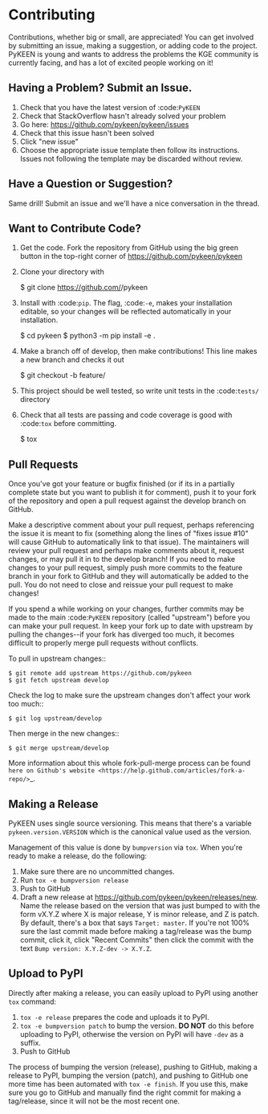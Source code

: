 # Contributing

Contributions, whether big or small, are appreciated! You can get involved by submitting an
issue, making a suggestion, or adding code to the project. PyKEEN is young and wants to address
the problems the KGE community is currently facing, and has a lot of excited people working on it!

## Having a Problem? Submit an Issue.

1. Check that you have the latest version of :code:`PyKEEN`
2. Check that StackOverflow hasn't already solved your problem
3. Go here: https://github.com/pykeen/pykeen/issues
4. Check that this issue hasn't been solved
5. Click "new issue"
6. Choose the appropriate issue template then follow its instructions.
   Issues not following the template may be discarded without review.

## Have a Question or Suggestion?

Same drill! Submit an issue and we'll have a nice conversation in the thread.

## Want to Contribute Code?

1. Get the code. Fork the repository from GitHub using the big green button in the top-right corner of
   https://github.com/pykeen/pykeen
2. Clone your directory with

    $ git clone https://github.com/<YourUsername>/pykeen

3. Install with :code:`pip`. The flag, :code:`-e`, makes your installation editable, so your changes will be reflected
   automatically in your installation.

    $ cd pykeen
    $ python3 -m pip install -e .

4. Make a branch off of develop, then make contributions! This line makes a new branch and checks it out

    $ git checkout -b feature/<YourFeatureName>

5. This project should be well tested, so write unit tests in the :code:`tests/` directory
6. Check that all tests are passing and code coverage is good with :code:`tox` before committing.

    $ tox

## Pull Requests

Once you've got your feature or bugfix finished (or if its in a partially complete state but you want to publish it
for comment), push it to your fork of the repository and open a pull request against the develop branch on GitHub.

Make a descriptive comment about your pull request, perhaps referencing the issue it is meant to fix (something along
the lines of "fixes issue #10" will cause GitHub to automatically link to that issue). The maintainers will review your
pull request and perhaps make comments about it, request changes, or may pull it in to the develop branch! If you need
to make changes to your pull request, simply push more commits to the feature branch in your fork to GitHub and they
will automatically be added to the pull. You do not need to close and reissue your pull request to make changes!

If you spend a while working on your changes, further commits may be made to the main :code:`PyKEEN` repository (called
"upstream") before you can make your pull request. In keep your fork up to date with upstream by pulling the
changes--if your fork has diverged too much, it becomes difficult to properly merge pull requests without conflicts.

To pull in upstream changes::

    $ git remote add upstream https://github.com/pykeen
    $ git fetch upstream develop

Check the log to make sure the upstream changes don't affect your work too much::

    $ git log upstream/develop

Then merge in the new changes::

    $ git merge upstream/develop

More information about this whole fork-pull-merge process can be found `here on Github's
website <https://help.github.com/articles/fork-a-repo/>`_.

## Making a Release

PyKEEN uses single source versioning. This means that there's a variable
`pykeen.version.VERSION` which is the canonical value used as the version.

Management of this value is done by `bumpversion` via `tox`. When you're
ready to make a release, do the following:

1. Make sure there are no uncommitted changes.
2. Run `tox -e bumpversion release`
3. Push to GitHub
4. Draft a new release at https://github.com/pykeen/pykeen/releases/new.
   Name the release based on the version that was just bumped to with the form
   vX.Y.Z where X is major release, Y is minor release, and Z is patch. By default,
   there's a box that says `Target: master`. If you're not 100% sure the last commit
   made before making a tag/release was the bump commit, click it, click "Recent Commits"
   then click the commit with the text `Bump version: X.Y.Z-dev -> X.Y.Z`.

## Upload to PyPI

Directly after making a release, you can easily upload to PyPI using another `tox`
command:

1. `tox -e release` prepares the code and uploads it to PyPI.
2. `tox -e bumpversion patch` to bump the version. **DO NOT** do this before uploading to
   PyPI, otherwise the version on PyPI will have `-dev` as a suffix.
3. Push to GitHub

The process of bumping the version (release), pushing to GitHub, making a release to PyPI,
bumping the version (patch), and pushing to GitHub one more time has been automated with
`tox -e finish`. If you use this, make sure you go to GitHub and manually find the right
commit for making a tag/release, since it will not be the most recent one.
